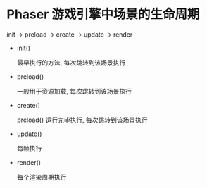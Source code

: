 # Phaser 游戏引擎中场景的生命周期



init -> preload -> create -> update -> render



* init()

  最早执行的方法, 每次跳转到该场景执行

* preload()

  一般用于资源加载, 每次跳转到该场景执行

* create()
  
  preload() 运行完毕执行, 每次跳转到该场景执行

* update()
  
  每帧执行

* render()
  
  每个渲染周期执行

  